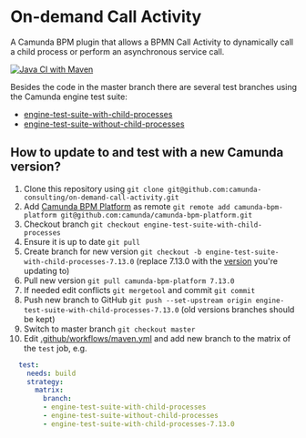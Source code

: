 # On-demand Call Activity
A Camunda BPM plugin that allows a BPMN Call Activity to dynamically call a child process or perform an asynchronous service call.

[![Java CI with Maven](https://github.com/camunda-consulting/on-demand-call-activity/workflows/Java%20CI%20with%20Maven/badge.svg)](https://github.com/camunda-consulting/on-demand-call-activity/actions)

Besides the code in the master branch there are several test branches using the Camunda engine test suite:
- [engine-test-suite-with-child-processes](https://github.com/camunda-consulting/on-demand-call-activity/tree/engine-test-suite-with-child-processes)
- [engine-test-suite-without-child-processes](https://github.com/camunda-consulting/on-demand-call-activity/tree/engine-test-suite-without-child-processes)

## How to update to and test with a new Camunda version?
1. Clone this repository using `git clone git@github.com:camunda-consulting/on-demand-call-activity.git`
1. Add [Camunda BPM Platform](https://github.com/camunda/camunda-bpm-platform/) as remote `git remote add camunda-bpm-platform git@github.com:camunda/camunda-bpm-platform.git`
1. Checkout branch `git checkout engine-test-suite-with-child-processes`
1. Ensure it is up to date `git pull`
1. Create branch for new version `git checkout -b engine-test-suite-with-child-processes-7.13.0` (replace 7.13.0 with the [version](https://github.com/camunda/camunda-bpm-platform/tags) you're updating to)
1. Pull new version `git pull camunda-bpm-platform 7.13.0`
1. If needed edit conflicts `git mergetool` and commit `git commit`
1. Push new branch to GitHub `git push --set-upstream origin engine-test-suite-with-child-processes-7.13.0` (old versions branches should be kept)
1. Switch to master branch `git checkout master`
1. Edit [.github/workflows/maven.yml](https://github.com/camunda-consulting/on-demand-call-activity/edit/master/.github/workflows/maven.yml) and add new branch to the matrix of the `test` job, e.g.
```yaml
  test:
    needs: build
    strategy:
      matrix:
        branch:
        - engine-test-suite-with-child-processes
        - engine-test-suite-without-child-processes
        - engine-test-suite-with-child-processes-7.13.0
 ```
